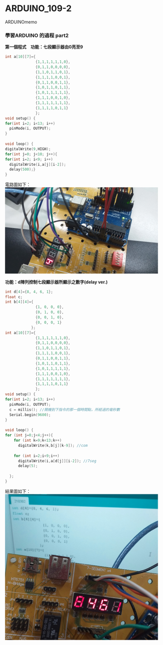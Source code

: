 # ARDUINO_109-2
ARDUINOmemo </p>
<h3> 學習ARDUINO 的過程 part2 </h3>

__第一個程式　功能：七段顯示器由0亮至9__ </p>
```c++
int a[10][7]={
              {1,1,1,1,1,1,0},
              {0,1,1,0,0,0,0},
              {1,1,0,1,1,0,1},
              {1,1,1,1,0,0,1},
              {0,1,1,0,0,1,1},
              {1,0,1,1,0,1,1},
              {1,0,1,1,1,1,1},
              {1,1,1,0,0,1,0},
              {1,1,1,1,1,1,1},
              {1,1,1,1,0,1,1}
              };
void setup() {
for(int i=2; i<13; i++)
  pinMode(i, OUTPUT);
}

void loop() {
digitalWrite(9,HIGH);
for(int j=0; j<10; j++){
for(int i=2; i<9; i++)
  digitalWrite(i,a[j][i-2]);
  delay(500);}
}
```

電路圖如下：
![image](https://github.com/8-kami/ARDUINO_109-2/blob/main/20210302_1.jpg) </p>


__功能：d陣列控制七段顯示器所顯示之數字(delay ver.)__ </p>
```c++
int d[4]={8, 4, 6, 1};
float c;
int b[4][4]={
              {1, 0, 0, 0}, 
              {0, 1, 0, 0},
              {0, 0, 1, 0},
              {0, 0, 0, 1}
            };
int a[10][7]={
              {1,1,1,1,1,1,0},
              {0,1,1,0,0,0,0},
              {1,1,0,1,1,0,1},
              {1,1,1,1,0,0,1},
              {0,1,1,0,0,1,1},
              {1,0,1,1,0,1,1},
              {1,0,1,1,1,1,1},
              {1,1,1,0,0,1,0},
              {1,1,1,1,1,1,1},
              {1,1,1,1,0,1,1}
              };
void setup() {
for(int i=2; i<13; i++)
  pinMode(i, OUTPUT);
  c = millis(); //開機到下指令的那一個時間點，所經過的毫秒數
  Serial.begin(9600);
}

void loop() {
for (int j=0;j<4;j++){
    for (int k=9;k<13;k++)
      digitalWrite(k,b[j][k-9]); //com
      
    for (int i=2;i<9;i++)
      digitalWrite(i,a[d[j]][i-2]); //7seg
      delay(5);
      
  };
}
```

結果圖如下：
![image](https://github.com/8-kami/ARDUINO_109-2/blob/main/20210302_2.jpg) </p>
